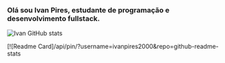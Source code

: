 ### Olá sou Ivan Pires, estudante de programação e desenvolvimento fullstack.

![Ivan GitHub stats](https://github-readme-stats.vercel.app/api?username=ivanpires2000&show_icons=true)

[![Readme Card]/api/pin/?username=ivanpires2000&repo=github-readme-stats

